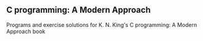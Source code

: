 ## C programming: A Modern Approach
Programs and exercise solutions for K. N. King's C programming: A Modern Approach book